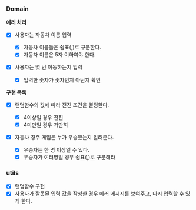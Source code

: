 ### Domain

**에러 처리**

- [x] 사용자는 자동차 이름 입력

  - [x] 자동차 이름들은 쉼표(,)로 구분한다.
  - [x] 자동차 이름은 5자 이하여야 한다.

- [x] 사용자는 몇 번 이동하는지 입력

  - [x] 입력한 숫자가 숫자인지 아닌지 확인

**구현 목록**

- [x] 랜덤함수의 값에 따라 전진 조건을 결정한다.

  - [x] 4이상일 경우 전진
  - [x] 4미만일 경우 가만히

- [x] 자동차 경주 게임은 누가 우승했는지 알려준다.

  - [x] 우승자는 한 명 이상일 수 있다.
  - [x] 우승자가 여러명일 경우 쉼표(,)로 구분해라

### utils

- [x] 랜덤함수 구현
- [x] 사용자가 잘못된 입력 값을 작성한 경우 에러 메시지를 보여주고, 다시 입력할 수 있게 한다.

